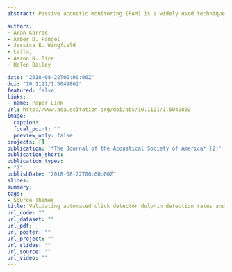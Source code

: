 ```yaml
---
abstract: Passive acoustic monitoring (PAM) is a widely used technique for studying the distribution and habitat use of cetaceans. The C-POD, an acoustic sensor with an onboard automated click detector, has been deployed in diverse acoustic environments, but studies verifying its offshore detection rates and factors affecting detection probability are scarce. To empirically evaluate the performance of C-PODs in detecting bottlenose dolphins (<em>Tursiops truncatus</em>), C-PODs were deployed alongside archival acoustic recorders 12–30 km offshore in the Northwest Atlantic Ocean. The C-POD and acoustic recordings, post-processed using PAMGUARD software, were compared for a period of 6852 h. C-POD false positive rates were very low (mean 0.003%), and positive hourly detection accuracy was very high (mean 99.6%). Analysis of the acoustic environment and dolphin click characteristics revealed that true positive detections by C-PODs were significantly more likely to occur when PAMGUARD detected more clicks and there was increased high frequency noise (>20 kHz), likely from distant or unclassified clicks. C-PODs were found to be reliable indicators of dolphin presence at hourly or greater time scales. These results support the application of C-PODs in PAM studies that aim to investigate patterns of dolphin occurrence, such as those related to offshore windfarms.

authors:
- Aran Garrod
- Amber D. Fandel
- Jessica E. Wingfield
- Leila,
- Aaron N. Rice
- Helen Bailey

date: "2018-08-22T00:00:00Z"
doi: "10.1121/1.5049802"
featured: false
links:
- name: Paper Link
url: http://www.asa.scitation.org/doi/abs/10.1121/1.5049802
image:
  caption: 
  focal_point: ""
  preview_only: false
projects: []
publication: '*The Journal of the Acoustical Society of America* (2)'
publication_short: 
publication_types:
- "2"
publishDate: "2018-08-22T00:00:00Z"
slides: 
summary: 
tags:
- Source Themes
title: Validating automated click detector dolphin detection rates and investigating factors affecting performance
url_code: ""
url_dataset: ""
url_pdf:
url_poster: ""
url_project: ""
url_slides: ""
url_source: ""
url_video: ""
---
```

